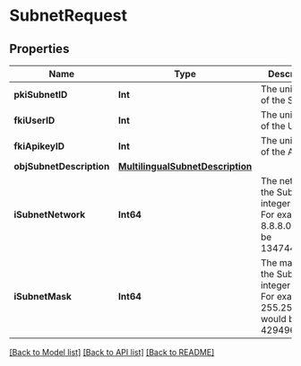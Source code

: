 # SubnetRequest

## Properties
Name | Type | Description | Notes
------------ | ------------- | ------------- | -------------
**pkiSubnetID** | **Int** | The unique ID of the Subnet | [optional] 
**fkiUserID** | **Int** | The unique ID of the User | [optional] 
**fkiApikeyID** | **Int** | The unique ID of the Apikey | [optional] 
**objSubnetDescription** | [**MultilingualSubnetDescription**](MultilingualSubnetDescription.md) |  | 
**iSubnetNetwork** | **Int64** | The network of the Subnet in integer form. For example 8.8.8.0 would be 134744064 | 
**iSubnetMask** | **Int64** | The mask of the Subnet  in integer form. For example 255.255.255.0 would be 4294967040 | 

[[Back to Model list]](../README.md#documentation-for-models) [[Back to API list]](../README.md#documentation-for-api-endpoints) [[Back to README]](../README.md)


